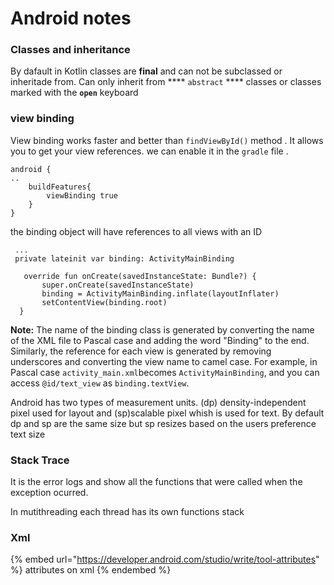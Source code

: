 # Android notes

### Classes and inheritance

By dafault in Kotlin classes are **final** and can not be subclassed or inheritade from. Can only inherit from **** `abstract` **** classes or classes marked with the **`open`** keyboard

### view binding

View binding works faster and better  than `findViewById()` method . It allows you to get your view references. we can enable it in the `gradle` file .

```
android {
..
    buildFeatures{
        viewBinding true
    }
}
```

the binding object will have  references to all views with an ID

```
 ...
 private lateinit var binding: ActivityMainBinding

   override fun onCreate(savedInstanceState: Bundle?) {
       super.onCreate(savedInstanceState)
       binding = ActivityMainBinding.inflate(layoutInflater)
       setContentView(binding.root)
  }
```

**Note:** The name of the binding class is generated by converting the name of the XML file to Pascal case and adding the word "Binding" to the end. Similarly, the reference for each view is generated by removing underscores and converting the view name to camel case. For example, in Pascal case `activity_main.xml`becomes `ActivityMainBinding`, and you can access `@id/text_view` as `binding.textView`.

Android has two types of measurement units. (dp) density-independent pixel used for layout  and  (sp)scalable pixel whish is used for text. By default dp and sp are the same size but sp resizes based on the users preference text size

### Stack Trace

It is the error logs and show all the functions that were called when the exception ocurred.

In mutithreading each thread has its own functions stack

### Xml

{% embed url="https://developer.android.com/studio/write/tool-attributes" %}
attributes on xml
{% endembed %}

